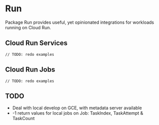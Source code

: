 # Run

Package Run provides useful, yet opinionated integrations for workloads running
on Cloud Run.

## Cloud Run Services

```golang
// TODO: redo examples
```

## Cloud Run Jobs

```golang
// TODO: redo examples
```

## TODO

- Deal with local develop on GCE, with metadata server available
- -1 return values for local jobs on Job: TaskIndex, TaskAttempt & TaskCount
